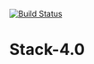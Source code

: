 [![Build Status](https://travis-ci.org/notorious01/stack-4.0.svg?branch=master)](https://travis-ci.org/notorious01/stack-4.0)
# Stack-4.0
